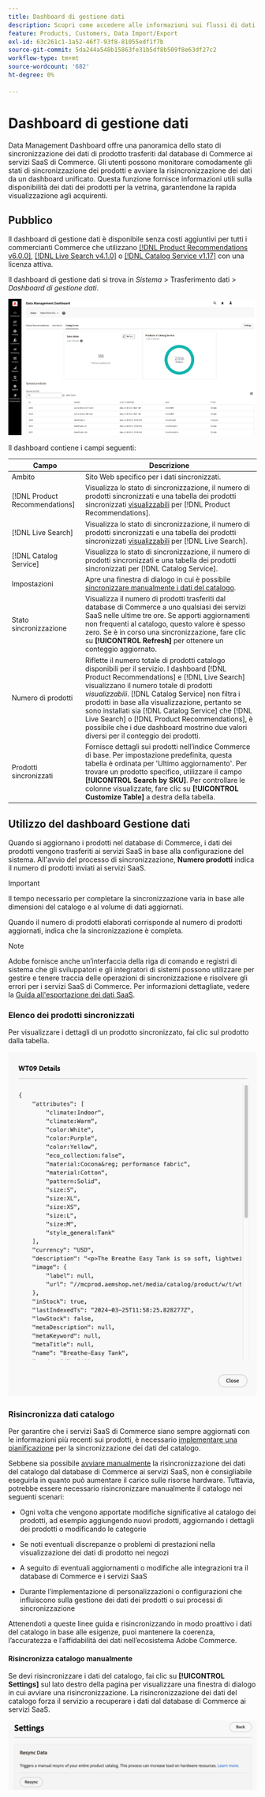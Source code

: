 ```yaml
---
title: Dashboard di gestione dati
description: Scopri come accedere alle informazioni sui flussi di dati per  [!DNL Catalog Service], [!DNL Live Search] e [!DNL Product Recommendation] s.
feature: Products, Customers, Data Import/Export
exl-id: 63c261c1-1a52-46f7-93f8-81055edf1f7b
source-git-commit: 5da244a548b15863fe31b5df8b509f8e63df27c2
workflow-type: tm+mt
source-wordcount: '682'
ht-degree: 0%

---
```


# Dashboard di gestione dati

Data Management Dashboard offre una panoramica dello stato di sincronizzazione dei dati di prodotto trasferiti dal database di Commerce ai servizi SaaS di Commerce. Gli utenti possono monitorare comodamente gli stati di sincronizzazione dei prodotti e avviare la risincronizzazione dei dati da un dashboard unificato. Questa funzione fornisce informazioni utili sulla disponibilità dei dati dei prodotti per la vetrina, garantendone la rapida visualizzazione agli acquirenti.

## Pubblico

Il dashboard di gestione dati è disponibile senza costi aggiuntivi per tutti i commercianti Commerce che utilizzano [[!DNL Product Recommendations v6.0.0]](https://experienceleague.adobe.com/it/docs/commerce/product-recommendations/guide-overview), [[!DNL Live Search v4.1.0]](https://experienceleague.adobe.com/it/docs/commerce/live-search/guide-overview) o [[!DNL Catalog Service v1.17]](https://experienceleague.adobe.com/it/docs/commerce/catalog-service/guide-overview) con una licenza attiva.

Il dashboard di gestione dati si trova in *Sistema* > Trasferimento dati > *Dashboard di gestione dati*.

![Dashboard di gestione dati](assets/data-management-dashboard.png)

Il dashboard contiene i campi seguenti:

| Campo | Descrizione |
|--- |--- |
| Ambito | Sito Web specifico per i dati sincronizzati. |
| [!DNL Product Recommendations] | Visualizza lo stato di sincronizzazione, il numero di prodotti sincronizzati e una tabella dei prodotti sincronizzati [visualizzabili](https://experienceleague.adobe.com/it/docs/commerce-admin/config/catalog/inventory#stock-options) per [!DNL Product Recommendations]. |
| [!DNL Live Search] | Visualizza lo stato di sincronizzazione, il numero di prodotti sincronizzati e una tabella dei prodotti sincronizzati [visualizzabili](https://experienceleague.adobe.com/it/docs/commerce-admin/config/catalog/inventory#stock-options) per [!DNL Live Search]. |
| [!DNL Catalog Service] | Visualizza lo stato di sincronizzazione, il numero di prodotti sincronizzati e una tabella dei prodotti sincronizzati per [!DNL Catalog Service]. |
| Impostazioni | Apre una finestra di dialogo in cui è possibile [sincronizzare manualmente i dati del catalogo](#resync-catalog-data). |
| Stato sincronizzazione | Visualizza il numero di prodotti trasferiti dal database di Commerce a uno qualsiasi dei servizi SaaS nelle ultime tre ore. Se apporti aggiornamenti non frequenti al catalogo, questo valore è spesso zero. Se è in corso una sincronizzazione, fare clic su **[!UICONTROL Refresh]** per ottenere un conteggio aggiornato. |
| Numero di prodotti | Riflette il numero totale di prodotti catalogo disponibili per il servizio. I dashboard [!DNL Product Recommendations] e [!DNL Live Search] visualizzano il numero totale di prodotti _visualizzabili_. [!DNL Catalog Service] non filtra i prodotti in base alla visualizzazione, pertanto se sono installati sia [!DNL Catalog Service] che [!DNL Live Search] o [!DNL Product Recommendations], è possibile che i due dashboard mostrino due valori diversi per il conteggio dei prodotti. |
| Prodotti sincronizzati | Fornisce dettagli sui prodotti nell’indice Commerce di base. Per impostazione predefinita, questa tabella è ordinata per &#39;Ultimo aggiornamento&#39;. Per trovare un prodotto specifico, utilizzare il campo **[!UICONTROL Search by SKU]**. Per controllare le colonne visualizzate, fare clic su **[!UICONTROL Customize Table]** a destra della tabella. |

## Utilizzo del dashboard Gestione dati

Quando si aggiornano i prodotti nel database di Commerce, i dati dei prodotti vengono trasferiti ai servizi SaaS in base alla configurazione del sistema. All&#39;avvio del processo di sincronizzazione, **Numero prodotti** indica il numero di prodotti inviati ai servizi SaaS.

>[!IMPORTANT]
>
>Il tempo necessario per completare la sincronizzazione varia in base alle dimensioni del catalogo e al volume di dati aggiornati.

Quando il numero di prodotti elaborati corrisponde al numero di prodotti aggiornati, indica che la sincronizzazione è completa.

>[!NOTE]
>
>Adobe fornisce anche un’interfaccia della riga di comando e registri di sistema che gli sviluppatori e gli integratori di sistemi possono utilizzare per gestire e tenere traccia delle operazioni di sincronizzazione e risolvere gli errori per i servizi SaaS di Commerce. Per informazioni dettagliate, vedere la [Guida all&#39;esportazione dei dati SaaS](https://experienceleague.adobe.com/it/docs/commerce/saas-data-export/overview).

### Elenco dei prodotti sincronizzati

Per visualizzare i dettagli di un prodotto sincronizzato, fai clic sul prodotto dalla tabella.

![Dettagli prodotto Syncd](assets/sync-product-detail.png)

### Risincronizza dati catalogo

Per garantire che i servizi SaaS di Commerce siano sempre aggiornati con le informazioni più recenti sui prodotti, è necessario [implementare una pianificazione](https://experienceleague.adobe.com/it/docs/commerce-operations/configuration-guide/cli/manage-indexers#reindex) per la sincronizzazione dei dati del catalogo.

Sebbene sia possibile [avviare manualmente](#manually-resync-catalog) la risincronizzazione dei dati del catalogo dal database di Commerce ai servizi SaaS, non è consigliabile eseguirla in quanto può aumentare il carico sulle risorse hardware. Tuttavia, potrebbe essere necessario risincronizzare manualmente il catalogo nei seguenti scenari:

- Ogni volta che vengono apportate modifiche significative al catalogo dei prodotti, ad esempio aggiungendo nuovi prodotti, aggiornando i dettagli dei prodotti o modificando le categorie

- Se noti eventuali discrepanze o problemi di prestazioni nella visualizzazione dei dati di prodotto nei negozi

- A seguito di eventuali aggiornamenti o modifiche alle integrazioni tra il database di Commerce e i servizi SaaS

- Durante l’implementazione di personalizzazioni o configurazioni che influiscono sulla gestione dei dati dei prodotti o sui processi di sincronizzazione

Attenendoti a queste linee guida e risincronizzando in modo proattivo i dati del catalogo in base alle esigenze, puoi mantenere la coerenza, l’accuratezza e l’affidabilità dei dati nell’ecosistema Adobe Commerce.

#### Risincronizza catalogo manualmente

Se devi risincronizzare i dati del catalogo, fai clic su **[!UICONTROL Settings]** sul lato destro della pagina per visualizzare una finestra di dialogo in cui avviare una risincronizzazione. La risincronizzazione dei dati del catalogo forza il servizio a recuperare i dati dal database di Commerce ai servizi SaaS.

![Sincronizza manualmente prodotti](assets/resync-data.png)
